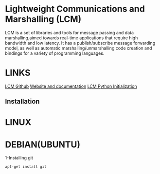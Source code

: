 # Lightweight Communications and Marshalling (LCM)

LCM is a set of libraries and tools for message passing and data marshalling,aimed towards real-time applications that require high bandwidth and low latency. It has a publish/subscribe message forwarding model, as well as automatic marshalling/unmarshalling code creation and bindings for a variety of programming languages.

# LINKS
[LCM Github](https://github.com/lcm-proj/lcm/releases)
[Website and documentation](https://lcm-proj.github.io)
[LCM Python Initialization](https://lcm-proj.github.io/tut_python.html)


## Installation

# LINUX
# DEBIAN(UBUNTU)
1-Installing git
```
apt-get install git
```


